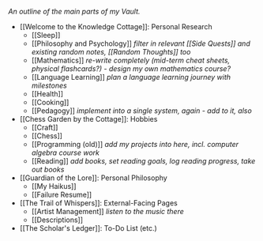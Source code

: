 *An outline of the main parts of my Vault.*

- [[Welcome to the Knowledge Cottage]]: Personal Research
	- [[Sleep]]
	- [[Philosophy and Psychology]] *filter in relevant [[Side Quests]] and existing random notes, [[Random Thoughts]] too*
	- [[Mathematics]] *re-write completely (mid-term cheat sheets, physical flashcards?) - design my own mathematics course?*
	- [[Language Learning]] *plan a language learning journey with milestones*
	- [[Health]]
	- [[Cooking]]
	- [[Pedagogy]] *implement into a single system, again - add to it, also*
- [[Chess Garden by the Cottage]]: Hobbies
	- [[Craft]]
	- [[Chess]]
	- [[Programming (old)]] *add my projects into here, incl. computer algebra course work*
	- [[Reading]] *add books, set reading goals, log reading progress, take out books*
- [[Guardian of the Lore]]: Personal Philosophy
	- [[My Haikus]]
	- [[Failure Resume]]
- [[The Trail of Whispers]]: External-Facing Pages
	- [[Artist Management]] *listen to the music there*
	- [[Descriptions]]
- [[The Scholar's Ledger]]: To-Do List (etc.)